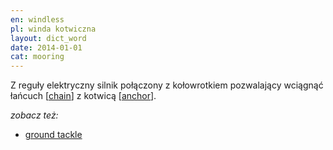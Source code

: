 ```yaml
---
en: windless
pl: winda kotwiczna
layout: dict_word
date: 2014-01-01
cat: mooring
---
```


Z reguły elektryczny silnik połączony z kołowrotkiem pozwalający wciągnąć łańcuch [[chain](/dict/chain.html)] 
z kotwicą [[anchor](/dict/a/anchor.html)].

*zobacz też:*

* [ground tackle](/dict/ground-tackle.html)